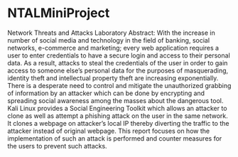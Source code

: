 # NTALMiniProject
Network Threats and Attacks Laboratory
Abstract: With the increase in number of social media and technology in the field of banking, social networks, e-commerce and marketing; every web application requires a user to enter credentials to have a secure login and access to their personal data. As a result, attacks to steal the credentials of the user in order to gain access to someone else’s personal data for the purposes of masquerading, identity theft and intellectual property theft are increasing exponentially. There is a desperate need to control and mitigate the unauthorized grabbing of information by an attacker which can be done by encrypting and spreading social awareness among the masses about the dangerous tool. Kali Linux provides a Social Engineering Toolkit which allows an attacker to clone as well as attempt a phishing attack on the user in the same network. It clones a webpage on attacker’s local IP thereby diverting the traffic to the attacker instead of original webpage. This report focuses on how the implementation of such an attack is performed and counter measures for the users to prevent such attacks.
